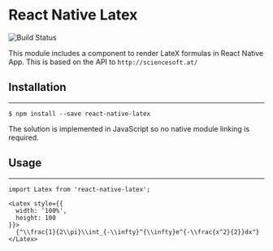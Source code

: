 # React Native Latex

![Build Status](https://img.shields.io/npm/v/npm?style=plastic)

This module includes a component to render LateX formulas in React Native App.
This is based on the API to `http://sciencesoft.at/`

## **Installation**

---

```
$ npm install --save react-native-latex
```

The solution is implemented in JavaScript so no native module linking is required.

## **Usage**

---

```
import Latex from 'react-native-latex';

<Latex style={{
  width: '100%',
  height: 100
}}>
  {"\\frac{1}{2\\pi}\\int_{-\\infty}^{\\infty}e^{-\\frac{x^2}{2}}dx"}
</Latex>
```
